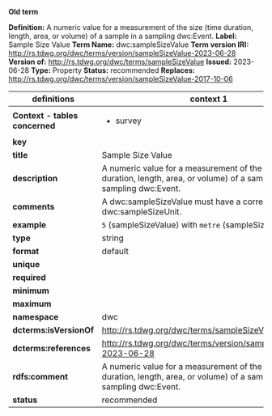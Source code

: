 **Old term**

**Definition:** A numeric value for a measurement of the size (time duration, length, area, or volume) of a sample in a sampling dwc:Event.
**Label:** Sample Size Value
**Term Name:** dwc:sampleSizeValue
**Term version IRI:** http://rs.tdwg.org/dwc/terms/version/sampleSizeValue-2023-06-28
**Version of:** http://rs.tdwg.org/dwc/terms/sampleSizeValue
**Issued:** 2023-06-28
**Type:** Property
**Status:** recommended
**Replaces:** http://rs.tdwg.org/dwc/terms/version/sampleSizeValue-2017-10-06


| definitions | context 1 |
|-|-|
| **Context - tables concerned** | <ul><li>survey</li></ul> |
| **key** |  |
| **title** | Sample Size Value |
| **description** | A numeric value for a measurement of the size (time duration, length, area, or volume) of a sample in a sampling dwc:Event. |
| **comments** | A dwc:sampleSizeValue must have a corresponding dwc:sampleSizeUnit. |
| **example** | `5` (sampleSizeValue) with `metre` (sampleSizeUnit) |
| **type** | string |
| **format** | default |
| **unique** |  |
| **required** |  |
| **minimum** |  |
| **maximum** |  |
| **namespace** | dwc |
| **dcterms:isVersionOf** | http://rs.tdwg.org/dwc/terms/sampleSizeValue |
| **dcterms:references** | http://rs.tdwg.org/dwc/terms/version/sampleSizeValue-2023-06-28 |
| **rdfs:comment** | A numeric value for a measurement of the size (time duration, length, area, or volume) of a sample in a sampling dwc:Event. |
| **status** | recommended |
